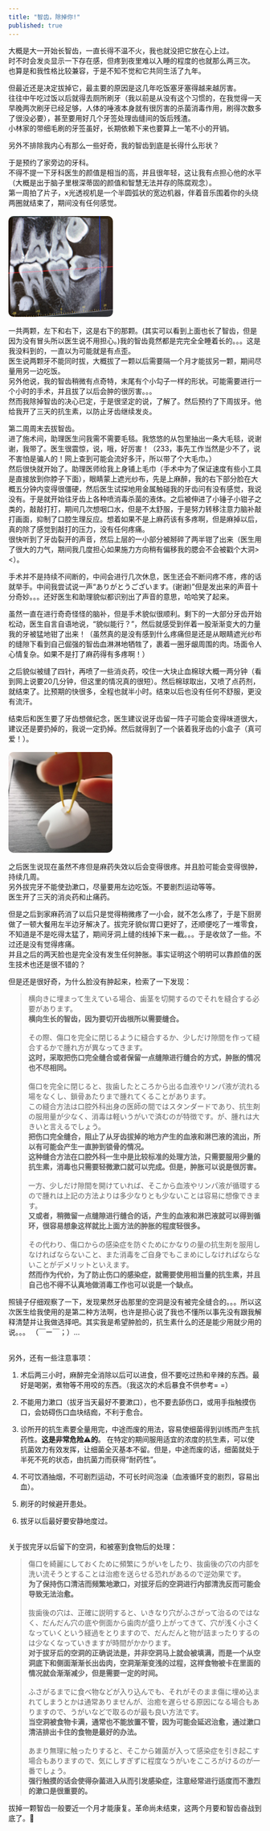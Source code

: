 ```yaml
---
title: "智齿，除掉你!"
published: true
---
```


大概是大一开始长智齿，一直长得不温不火，我也就没把它放在心上过。    
时不时会发炎显示一下存在感，但疼到夜里难以入睡的程度的也就那么两三次。   
也算是和我性格比较兼容，于是不知不觉和它共同生活了九年。   

但最近还是决定拔掉它，最主要的原因是这几年吃饭塞牙塞得越来越厉害。   
往往中午吃过饭以后就得去厕所刷牙（我以前是从没有这个习惯的，在我觉得一天早晚两次刷牙已经足够，人体的唾液本身就有很厉害的杀菌消毒作用，刷得次数多了很没必要），甚至要用好几个牙签处理齿缝间的饭后残渣。   
小林家的带细毛刷的牙签虽好，长期依赖下来也要算上一笔不小的开销。   

另外不排除我内心有那么一些好奇，我的智齿到底是长得什么形状？   

于是预约了家旁边的牙科。   
不得不提一下牙科医生的颜值是相当的高，并且很年轻，这让我有点担心他的水平（大概是出于脑子里根深蒂固的颜值和智慧无法并存的陈腐观念）。   
第一周拍了片子，x光透视机是一个半圆弧状的宽边机器，伴着音乐围着你的头绕两圈就结束了，期间没有任何感觉。   
<br><img src="../../images/blog/20180708_oyasirazu.png" style="height:200px; border-radius:10px;">

一共两颗，左下和右下，这是右下的那颗。(其实可以看到上面也长了智齿，但是因为没有冒头所以医生说不用担心。)我的智齿竟然都是完完全全睡着长的。。。这是我没料到的，一直以为可能就是有点歪。   
医生说两颗牙不能同时拔，大概拔了一颗以后需要隔一个月才能拔另一颗，期间尽量用另一边吃饭。   
另外他说，我的智齿稍微有点奇特，末尾有个小勾子一样的形状。可能需要进行一个小时的手术，并且拔了以后会肿的很厉害。。。   
然而我除掉智齿的决心已定，于是很坚定的说，了解了。然后预约了下周拔牙。他给我开了三天的抗生素，以防止牙齿继续发炎。   

第二周周末去拔智齿。   
进了施术间，助理医生问我需不需要毛毯。我悠悠的从包里抽出一条大毛毯，说谢谢，我带了。医生很震惊，说，哦，好厉害！（233，事先工作当然是少不了，说不害怕是骗人的！网上查到可能会流好多汗，所以带了个大毛巾。）   
然后很快就开始了。助理医师给我上身铺上毛巾（手术中为了保证速度有些小工具是直接放到你脖子下面），眼睛蒙上遮光纱布，先是上麻醉，我的右下部分脸在大概五分钟内变得很僵硬，然后医生试探地用金属触碰我的牙齿问有没有感觉，我说没有。于是就开始往牙齿上各种喷消毒杀菌的液体。之后被伸进了小锤子小钳子之类的，敲敲打打，期间几次想咽口水，但是不太舒服，于是努力转移注意力脑补敲打画面，抑制了口腔生理反应。想着如果不是上麻药该有多疼啊，但是麻掉以后，真的除了感觉到敲打的压力，没有任何疼痛。   
很快听到了牙齿裂开的声音，然后上层的一小部分被掰碎了两半钳了出来（医生用了很大的力气，期间我几度担心如果施力方向稍有偏移我的腮会不会被戳个大洞><）。   

手术并不是持续不间断的，中间会进行几次休息，医生还会不断问疼不疼，疼的话就举手。中间我尝试说一声“ありがとうございます。(谢谢)”但是发出来的声音十分奇妙。。。还好医生和助理貌似都识别出了声音的意思，哈哈笑了起来。   

虽然一直在进行奇奇怪怪的脑补，但是手术貌似很顺利。剩下的一大部分牙齿开始松动，医生自言自语地说，“貌似能行？”，然后就感受到伴着一股渐渐变大的力量我的牙被猛地钳了出来！（虽然真的是没有感到什么疼痛但是还是从眼睛遮光纱布的缝隙下看到自己倔强的智齿血淋淋地牺牲了，裹着一圈牙龈周围的肉。场面令人心情复杂。如果不是打了麻药得有多疼啊！）   

之后貌似被缝了四针，再喷了一些消炎药，咬住一大块止血棉球大概一两分钟（看到网上说要20几分钟，但这里的情况真的很短）。然后棉球取出，又喷了点药剂，就结束了。比预期的快很多，全程也就半小时。结束以后也没有任何不舒服，更没有流汗。   

结束后和医生要了牙齿想做纪念，医生建议说牙齿留一阵子可能会变得味道很大，建议还是要扔掉的，我说一定扔掉。然后就得到了一个装着我牙齿的小盒子（真可爱！）。   
<br><img src="../../images/blog/20180708_oyasirazu2.png" style="height:200px;border-radius:10px;"><br>   

之后医生说现在虽然不疼但是麻药失效以后会变得很疼。并且脸可能会变得很肿，持续几周。      
另外拔完牙不能使劲漱口，尽量要用左边吃饭。不要剧烈运动等等。   
医生开了三天的消炎药和止痛药。   

但是之后到家麻药消了以后只是觉得稍微疼了一小会，就不怎么疼了，于是下厨房做了一顿大餐用左半边牙解决了。拔完牙貌似胃口更好了，还顺便吃了一堆零食，不知道是不是吃得太猛了，期间牙洞上缝的线掉下来一截。。。于是收敛了一些。不过还是没有觉得疼痛。   
并且之后的两天脸也是完全没有发生任何肿胀。事实证明这个明明可以靠颜值的医生技术也还是很不错的？   

但是还是很好奇，为什么脸没有肿起来，检索了一下发现：   
<blockquote>
横向きに埋まって生えている場合、歯茎を切開するのでそれを縫合する必要があります。 <br> 
<b> 横向生长的智齿，因为要切开齿根所以需要缝合。</b>  <br><br> 
その際、傷口を完全に閉じるように縫合するか、少しだけ隙間を作って縫合するかで腫れ方が異なってきます。  <br> 
<b> 这时，采取把伤口完全缝合或者保留一点缝隙进行缝合的方式，肿胀的情况也不尽相同。</b>  <br> <br>   
傷口を完全に閉じると、抜歯したところから出る血液やリンパ液が流れる場をなくし、鎖骨あたりまで腫れてくることがあります。 <br>   
この縫合方法は口腔外科出身の医師の間ではスタンダードであり、抗生剤の服用量が少なく、消毒は軽いうがいで済むのが特徴です。が、腫れは大きいと言えるでしょう。    <br>  
<b>把伤口完全缝合，阻止了从牙齿拔掉的地方产生的血液和淋巴液的流出，所以有可能会产生一直肿到锁骨的情况。</b>  <br> 
<b>这种缝合方法在口腔外科一生中是比较标准的处理方法，只需要服用少量的抗生素，消毒也只需要轻微漱口就可以完成。但是，肿胀可以说是很厉害。</b><br><br>
一方、少しだけ隙間を開けていれば、そこから血液やリンパ液が循環するので腫れは上記の方法よりは多少なりとも少ないことは容易に想像できます。    <br>  
<b>又或者，稍微留一点缝隙进行缝合的话，产生的血液和淋巴液就可以得到循环，很容易想象这样就比上面方法的肿胀的程度轻很多。</b>  <br> <br>
その代わり、傷口からの感染症を防ぐためにかなりの量の抗生剤を服用しなければならないこと、また消毒をご自身でもこまめにしなければならないことがデメリットといえます。  <br>   
<b>然而作为代价，为了防止伤口的感染症，就需要使用相当量的抗生素，并且自己也不得不认真地做消毒工作也可以说是一个缺点。</b>  
</blockquote>

照镜子仔细观察了一下，发现果然牙齿那里的空洞是没有被完全缝合的。。。所以这次医生给我使用的是第二种方法啊，也许是担心说了我也不懂所以事先没有跟我解释清楚并让我做选择吧。其实我是希望肿脸的，抗生素什么的还是能少用就少用的说。。。 （￣ー￣；）...   

<br>
另外，还有一些注意事项：

1.  术后两三小时，麻醉完全消除以后可以进食，但不要吃过热和辛辣的东西。最好是喝粥，煮物等不用咬的东西。（我这次的术后暴食不供参考= =）   

2.  不能用力漱口（拔牙当天最好不要漱口），也不要去舔伤口，或用手指触摸伤口，会妨碍伤口血块结痂，不利于愈合。

3.  诊所开的抗生素要全量用完，中途而废的用法，容易使细菌得到训练而产生抗药性。<b>这是非常危险⚠️的</b>。
在特定的期间服用适宜的浓度的抗生素，可以使抗菌效力有效发挥，让细菌全灭基本不留。但是，中途而废的话，细菌就处于半死不死的状态，由抗菌力而获得“耐药性”。   

4.  不可饮酒抽烟，不可剧烈运动，不可长时间泡澡（血液循环变的剧烈，容易出血）。   

5.  刷牙的时候避开患处。   

6.  拔牙以后最好要安静地度过。   

<br>
关于拔完牙以后留下的空洞，和被塞到食物后的处理：   
<blockquote>
傷口を綺麗にしておくために頻繁にうがいをしたり、抜歯後の穴の内部を洗い流そうとすることは治癒を送らせる恐れがあるので逆効果です。   <br>
<b>为了保持伤口清洁而频繁地漱口，对拔牙后的空洞进行内部清洗反而可能会导致无法治愈。</b><br><br>
抜歯後の穴は、正確に説明すると、いきなり穴がふさがって治るのではなく、だんだん穴の底や側面から歯肉が盛り上がってきて、穴が浅く小さくなっていくという経過をとりますので、だんだんと物が詰まったりするのは少なくなっていきますが時間がかかります。<br>
<b>对于拔牙后的空洞的正确说法是，并非空洞马上就会被填满，而是一个从空洞底下和侧面渐渐长出齿肉，空洞渐渐变浅的过程，这样食物被卡在里面的情况就会渐渐减少，但是需要一定的时间。</b><br><br>
ふさがるまでに食べ物などが入り込んでも、それがそのまま傷に埋め込まれてしまうとかは通常ありませんが、治癒を遅らせる原因になる場合もありますので、うがいなどで取るのが最も良い方法です。<br>
<b>当空洞被食物卡满，通常也不能放置不管，因为可能会延迟治愈，通过漱口清洁排出卡住的食物是最好的办法。</b><br><br>
あまり無理に触ったりすると、そこから雑菌が入って感染症を引き起こす場合もありますので、気にしすぎずに程度なうがいをこころがけるのが一番でしょう。<br>
<b>强行触摸的话会使得杂菌进入从而引发感染症，注意经常进行适度而不激烈的漱口是很重要的。</b>
</blockquote>

拔掉一颗智齿一般要近一个月才能康复。革命尚未结束，这两个月要和智齿奋战到底了。💪